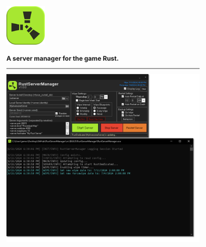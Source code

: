 <img src="assets/images/icon.png" width=100px>

<!-- # [<b>>> Download Latest</b>](https://github.com/o7q/RustServerManager/releases/latest/download/RustServerManager.exe) -->
### A server manager for the game Rust.

---

<img src="assets/images/program.png">